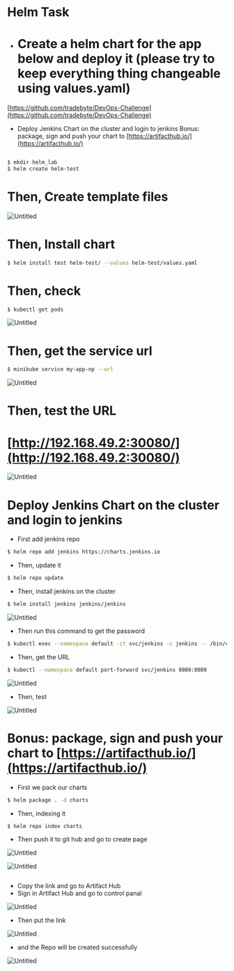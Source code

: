 # Helm Task

- # Create a helm chart for the app below and deploy it (please try to keep everything thing changeable using values.yaml)
[https://github.com/tradebyte/DevOps-Challenge](https://github.com/tradebyte/DevOps-Challenge)
- Deploy Jenkins Chart on the cluster and login to jenkins
Bonus: package, sign and push your chart to [https://artifacthub.io/](https://artifacthub.io/)

 

```bash

$ mkdir helm_lab 
$ helm create helm-test 
```

# Then, Create template files

![Untitled](Helm%20Task%20c65b7ce6669b45079a5bab4bd3ee01ba/Untitled.png)

# Then, Install chart

```bash
$ helm install test helm-test/ --values helm-test/values.yaml
```

# Then, check

```bash
$ kubectl get pods
```

![Untitled](Helm%20Task%20c65b7ce6669b45079a5bab4bd3ee01ba/Untitled%201.png)

# Then, get the service url

```bash
$ minikube service my-app-np --url
```

![Untitled](Helm%20Task%20c65b7ce6669b45079a5bab4bd3ee01ba/Untitled%202.png)

# Then, test the URL

# [http://192.168.49.2:30080/](http://192.168.49.2:30080/)

![Untitled](Helm%20Task%20c65b7ce6669b45079a5bab4bd3ee01ba/Untitled%203.png)

# Deploy Jenkins Chart on the cluster and login to jenkins

- First add jenkins repo

```bash
$ helm repo add jenkins https://charts.jenkins.io
```

- Then, update it

```bash
$ helm repo update 
```

- Then, install jenkins on the cluster

```bash
$ helm install jenkins jenkins/jenkins
```

![Untitled](Helm%20Task%20c65b7ce6669b45079a5bab4bd3ee01ba/Untitled%204.png)

- Then run this command to get the password

```bash
$ kubectl exec --namespace default -it svc/jenkins -c jenkins -- /bin/cat /run/secrets/additional/chart-admin-password && echo
```

- Then, get the URL

```bash
$ kubectl --namespace default port-forward svc/jenkins 8080:8080
```

![Untitled](Helm%20Task%20c65b7ce6669b45079a5bab4bd3ee01ba/Untitled%205.png)

- Then, test

![Untitled](Helm%20Task%20c65b7ce6669b45079a5bab4bd3ee01ba/Untitled%206.png)

# Bonus: package, sign and push your chart to [https://artifacthub.io/](https://artifacthub.io/)

- First we pack our charts

```bash
$ helm package . -d charts
```

- Then, indexing it

```bash
$ helm repo index charts
```

- Then push it to git hub and go to create page

![Untitled](Helm%20Task%20c65b7ce6669b45079a5bab4bd3ee01ba/Untitled%207.png)

![Untitled](Helm%20Task%20c65b7ce6669b45079a5bab4bd3ee01ba/Untitled%208.png)

```bash

```

- Copy the link and go to Artifact Hub
- Sign in Artifact Hub and go to control panal

![Untitled](Helm%20Task%20c65b7ce6669b45079a5bab4bd3ee01ba/Untitled%209.png)

- Then  put the link

![Untitled](Helm%20Task%20c65b7ce6669b45079a5bab4bd3ee01ba/Untitled%2010.png)

- and the Repo will be created successfully

 

![Untitled](Helm%20Task%20c65b7ce6669b45079a5bab4bd3ee01ba/Untitled%2011.png)